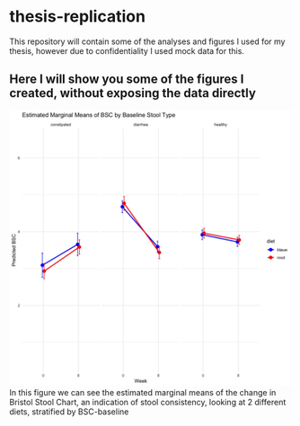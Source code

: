 # thesis-replication
This repository will contain some of the analyses and figures I used for my thesis, however due to confidentiality I used mock data for this. 

## Here I will show you some of the figures I created, without exposing the data directly
![Figure 1](data/figures/emmeans_BSC_by_baseline.jpeg)
In this figure we can see the estimated marginal means of the change in Bristol Stool Chart, an indication of stool consistency, looking at 2 different diets, stratified by BSC-baseline

